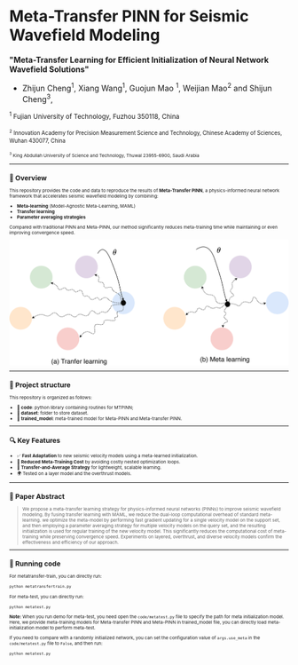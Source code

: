 
# Meta-Transfer PINN for Seismic Wavefield Modeling
**"Meta-Transfer Learning for Efficient Initialization of Neural Network Wavefield Solutions"**  
- Zhijun Cheng<sup>1</sup>, Xiang Wang<sup>1</sup>, Guojun Mao <sup>1</sup>, Weijian Mao<sup>2</sup> and Shijun Cheng<sup>3</sup>,

 <small><sup>1</sup> Fujian University of Technology, Fuzhou 350118, China
 
 <small><sup>2</sup> Innovation Academy for Precision Measurement Science and Technology, Chinese Academy of Sciences, Wuhan 430077, China
 
 <small><sup>3</sup> King Abdullah University of Science and Technology, Thuwal 23955-6900, Saudi Arabia
 
---

## 🧠 Overview

This repository provides the code and data to reproduce the results of **Meta-Transfer PINN**, a physics-informed neural network framework that accelerates seismic wavefield modeling by combining:

- **Meta-learning** (Model-Agnostic Meta-Learning, MAML)
- **Transfer learning**
- **Parameter averaging strategies**

Compared with traditional PINN and Meta-PINN, our method significantly reduces meta-training time while maintaining or even improving convergence speed.

![LOGO](https://github.com/chengzhijun-czj/MTPINN/blob/main/meta-transfer-learning.png)

---

## 📁 Project structure
This repository is organized as follows:

* :open_file_folder: **code**: python library containing routines for MTPINN;
* :open_file_folder: **dataset**: folder to store dataset.
* :open_file_folder: **trained_model**: meta-trained model for Meta-PINN and Meta-transfer PINN.

---

## 🔍 Key Features

- ✅ **Fast Adaptation** to new seismic velocity models using a meta-learned initialization.
- 🧩 **Reduced Meta-Training Cost** by avoiding costly nested optimization loops.
- 🔁 **Transfer-and-Average Strategy** for lightweight, scalable learning.
- 🌍 Tested on a layer model and the overthrust models.

---

## 📖 Paper Abstract

> We propose a meta-transfer learning strategy for physics-informed neural networks (PINNs) to improve seismic wavefield modeling. By fusing transfer learning with MAML, we reduce the dual-loop computational overhead of standard meta-learning. we optimize the meta-model by performing fast gradient updating for a single velocity model on the support set, and then employing a parameter averaging strategy for multiple velocity models on the query set, and the resulting initialization is used for regular training of the new velocity model. This significantly reduces the computational cost of meta-training while preserving convergence speed. Experiments on layered, overthrust, and diverse velocity models confirm the effectiveness and efficiency of our approach.

---
## 🚀 Running code 

For metatransfer-train, you can directly run:
```
python metatransfertrain.py
```

For meta-test, you can directly run:
```
python metatest.py
```
**Note:** When you run demo for meta-test, you need open the `code/metatest.py` file to specify the path for meta initialization model. Here, we provide meta-training models for Meta-transfer PINN and Meta-PINN in trained_model file, you can directly load meta-initialization model to perform meta-test.

If you need to compare with a randomly initialized network, you can set the configuration value of `args.use_meta` in the `code/metatest.py` file to `False`,
and then run:
```
python metatest.py
```


